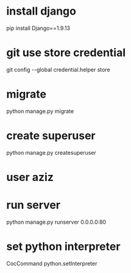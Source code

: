 # install django
pip install Django==1.9.13

# git use store credential
git config --global credential.helper store

# migrate
python manage.py migrate

# create superuser
python manage.py createsuperuser

# user aziz

# run server
python manage.py runserver 0.0.0.0:80

# set python interpreter
CocCommand python.setInterpreter
